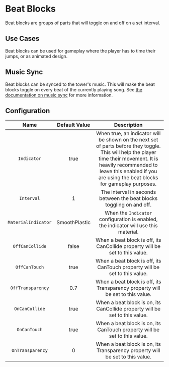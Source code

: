 # Beat Blocks

Beat blocks are groups of parts that will toggle on and off on a set interval.

## Use Cases

Beat blocks can be used for gameplay where the player has to time their jumps, or as animated design.

## Music Sync

Beat blocks can be synced to the tower's music. This will make the beat blocks toggle on every beat of the currently playing song. See [the documentation on music sync](/docs/misc.md#music-sync-configuration) for more information.

## Configuration

| Name | Default Value | Description
|:-----:|:-----:|:-----:
| `Indicator` | true | When true, an indicator will be shown on the next set of parts before they toggle. This will help the player time their movement. It is heavily recommended to leave this enabled if you are using the beat blocks for gameplay purposes.
| `Interval` | 1 | The interval in seconds between the beat blocks toggling on and off.
| `MaterialIndicator` | SmoothPlastic | When the `Indicator` configuration is enabled, the indicator will use this material.
| `OffCanCollide` | false | When a beat block is off, its CanCollide property will be set to this value.
| `OffCanTouch` | true | When a beat block is off, its CanTouch property will be set to this value.
| `OffTransparency` | 0.7 | When a beat block is off, its Transparency property will be set to this value.
| `OnCanCollide` | true | When a beat block is on, its CanCollide property will be set to this value.
| `OnCanTouch` | true | When a beat block is on, its CanTouch property will be set to this value.
| `OnTransparency` | 0 | When a beat block is on, its Transparency property will be set to this value.
